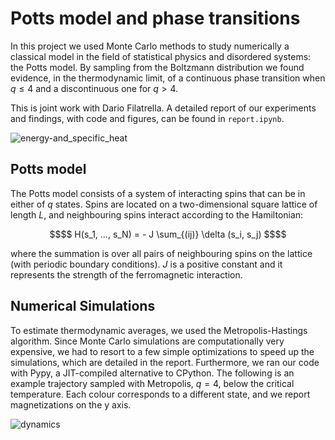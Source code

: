 # Potts model and phase transitions

In this project we used Monte Carlo methods to study numerically a classical model in the field of statistical physics and disordered systems: the Potts model. By sampling from the Boltzmann distribution we found evidence, in the thermodynamic limit, of a continuous phase transition when $q \le 4$ and a discontinuous one for $q > 4$.

This is joint work with Dario Filatrella. A detailed report of our experiments and findings, with code and figures, can be found in `report.ipynb`.

![energy-and_specific_heat](https://github.com/DarioFi/Potts-model-phase-transitions/assets/42577667/62dc7795-7a8a-49e3-97a6-13270d935443)

## Potts model

The Potts model consists of a system of interacting spins that can be in either of $q$ states. Spins are located on a two-dimensional square lattice of length $L$, and neighbouring spins interact according to the Hamiltonian:
```math
$$ H(s_1, ..., s_N) = - J \sum_{(ij)} \delta (s_i, s_j) $$
```
where the summation is over all pairs of neighbouring spins on the lattice (with periodic boundary conditions). $J$ is a positive constant and it represents the strength of the ferromagnetic interaction.

## Numerical Simulations

To estimate thermodynamic averages, we used the Metropolis-Hastings algorithm. Since Monte Carlo simulations are computationally very expensive, we had to resort to a few simple optimizations to speed up the simulations, which are detailed in the report. Furthermore, we ran our code with Pypy, a JIT-compiled alternative to CPython. The following is an example trajectory sampled with Metropolis, $q = 4$, below the critical temperature. Each colour corresponds to a different state, and we report magnetizations on the y axis.

![dynamics](https://github.com/DarioFi/Potts-model-phase-transitions/assets/42577667/1ba625a6-364e-4903-9c9d-774c5d4de9a1)
